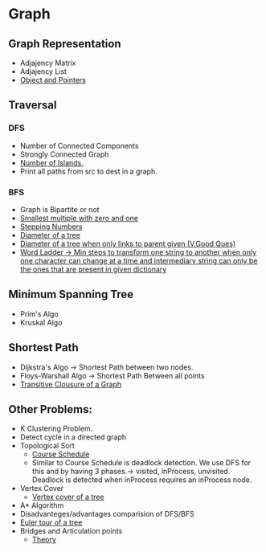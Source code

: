 # Graph

## Graph Representation
- Adjajency Matrix 
- Adjajency List
- [Object and Pointers](https://www.interviewbit.com/problems/clone-graph/)

## Traversal

### DFS
 - Number of Connected Components
 - Strongly Connected Graph
 - [Number of Islands.](https://www.geeksforgeeks.org/find-number-of-islands/)
 - Print all paths from src to dest in a graph.
 
 ### BFS
 
 - Graph is Bipartite or not
 - [Smallest multiple with zero and one](https://www.geeksforgeeks.org/find-the-smallest-binary-digit-multiple-of-given-number/)
 - [Stepping Numbers](https://www.interviewbit.com/problems/stepping-numbers/)
 - [Diameter of a tree](https://www.geeksforgeeks.org/longest-path-undirected-tree/)
 - [Diameter of a tree when only links to parent given (V.Good Ques)](https://www.interviewbit.com/problems/largest-distance-between-nodes-of-a-tree/)
 - [Word Ladder -> Min steps to transform one string to another when only one character can change at a time and intermediary string can only be the ones that are present in given dictionary](https://www.interviewbit.com/problems/word-ladder-i/)
 
 ## Minimum Spanning Tree 
 - Prim's Algo
 - Kruskal Algo
 
 ## Shortest Path
  - Dijkstra's Algo -> Shortest Path between two nodes.
  - Floys-Warshall Algo -> Shortest Path Between all points
  - [Transitive Clousure of a Graph](https://www.geeksforgeeks.org/transitive-closure-of-a-graph/)
  
 ## Other Problems:
  - K Clustering Problem.
  - Detect cycle in a directed graph
  - Topological Sort
    - [Course Schedule](https://www.interviewbit.com/problems/possibility-of-finishing-all-courses-given-prerequisites/)
    -  Similar to Course Schedule is deadlock detection. We use DFS for this and by having 3 phases.-> visited, inProcess, unvisited. Deadlock is detected when inProcess requires an inProcess node. 
  - Vertex Cover
    - [Vertex cover of a tree](https://www.geeksforgeeks.org/vertex-cover-problem-set-2-dynamic-programming-solution-tree/)
  - A* Algorithm
  - Disadvanteges/advantages comparision of DFS/BFS
  - [Euler tour of a tree](https://www.geeksforgeeks.org/euler-tour-tree/)
  - Bridges and Articulation points
    - [Theory](https://www.youtube.com/watch?v=aZXi1unBdJA)
